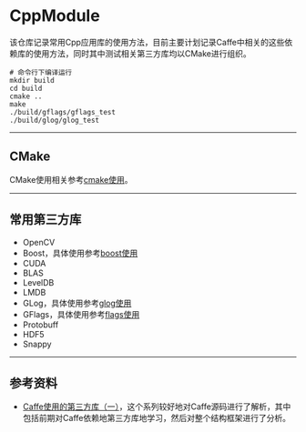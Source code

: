 # CppModule

该仓库记录常用Cpp应用库的使用方法，目前主要计划记录Caffe中相关的这些依赖库的使用方法，同时其中测试相关第三方库均以CMake进行组织。

```
# 命令行下编译运行
mkdir build
cd build
cmake ..
make
./build/gflags/gflags_test
./build/glog/glog_test
```

---
## CMake

CMake使用相关参考[cmake使用](./cmake/README.md)。

---
## 常用第三方库

- OpenCV
- Boost，具体使用参考[boost使用](./boost/README.md)
- CUDA
- BLAS
- LevelDB
- LMDB
- GLog，具体使用参考[glog使用](./glog/README.md)
- GFlags，具体使用参考[flags使用](./gflags/README.md)
- Protobuff
- HDF5
- Snappy

---
## 参考资料
- [Caffe使用的第三方库（一）](http://blog.leanote.com/post/fishing_piggy/Caffe%E4%BD%BF%E7%94%A8%E7%9A%84%E7%AC%AC%E4%B8%89%E6%96%B9%E5%BA%93)，这个系列较好地对Caffe源码进行了解析，其中包括前期对Caffe依赖地第三方库地学习，然后对整个结构框架进行了分析。
